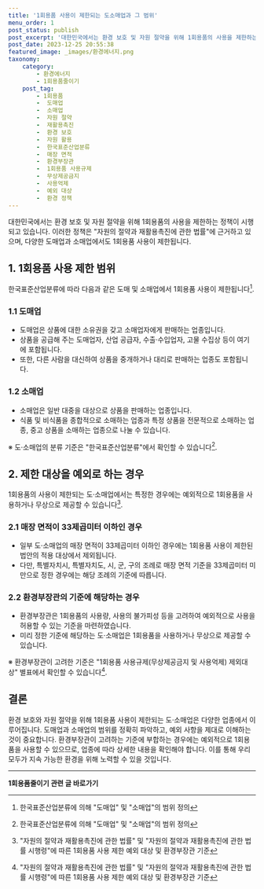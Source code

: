 ```yaml
---
title: '1회용품 사용이 제한되는 도소매업과 그 범위'
menu_order: 1
post_status: publish
post_excerpt: '대한민국에서는 환경 보호 및 자원 절약을 위해 1회용품의 사용을 제한하는 정책이 시행되고 있습니다. 이러한 정책은  자원의 절약과 재활용촉진에 관한 법률 에 근거하고 있으며, 다양한 도매업과 소매업에서도 1회용품 사용이 제한됩니다.'
post_date: 2023-12-25 20:55:38
featured_image: _images/환경에너지.png
taxonomy:
    category:
        - 환경에너지
        - 1회용품줄이기
    post_tag:
        - 1회용품
        -  도매업
        -  소매업
        -  자원 절약
        -  재활용촉진
        -  환경 보호
        -  자원 활용
        -  한국표준산업분류
        -  매장 면적
        -  환경부장관
        -  1회용품 사용규제
        -  무상제공금지
        -  사용억제
        -  예외 대상
        -  환경 정책
---
```



대한민국에서는 환경 보호 및 자원 절약을 위해 1회용품의 사용을 제한하는 정책이 시행되고 있습니다. 이러한 정책은 "자원의 절약과 재활용촉진에 관한 법률"에 근거하고 있으며, 다양한 도매업과 소매업에서도 1회용품 사용이 제한됩니다.

## 1. 1회용품 사용 제한 범위

한국표준산업분류에 따라 다음과 같은 도매 및 소매업에서 1회용품 사용이 제한됩니다[^1].

### 1.1 도매업
- 도매업은 상품에 대한 소유권을 갖고 소매업자에게 판매하는 업종입니다. 
- 상품을 공급해 주는 도매업자, 산업 공급자, 수출·수입업자, 고물 수집상 등이 여기에 포함됩니다.
- 또한, 다른 사람을 대신하여 상품을 중개하거나 대리로 판매하는 업종도 포함됩니다.

### 1.2 소매업
- 소매업은 일반 대중을 대상으로 상품을 판매하는 업종입니다.
- 식품 및 비식품을 종합적으로 소매하는 업종과 특정 상품을 전문적으로 소매하는 업종, 중고 상품을 소매하는 업종으로 나눌 수 있습니다.

※ 도·소매업의 분류 기준은 "한국표준산업분류"에서 확인할 수 있습니다[^1].

## 2. 제한 대상을 예외로 하는 경우

1회용품의 사용이 제한되는 도·소매업에서는 특정한 경우에는 예외적으로 1회용품을 사용하거나 무상으로 제공할 수 있습니다[^2].

### 2.1 매장 면적이 33제곱미터 이하인 경우
- 일부 도·소매업의 매장 면적이 33제곱미터 이하인 경우에는 1회용품 사용이 제한된 법안의 적용 대상에서 제외됩니다. 
- 다만, 특별자치시, 특별자치도, 시, 군, 구의 조례로 매장 면적 기준을 33제곱미터 미만으로 정한 경우에는 해당 조례의 기준에 따릅니다.

### 2.2 환경부장관의 기준에 해당하는 경우
- 환경부장관은 1회용품의 사용량, 사용의 불가피성 등을 고려하여 예외적으로 사용을 허용할 수 있는 기준을 마련하였습니다.
- 미리 정한 기준에 해당하는 도·소매업은 1회용품을 사용하거나 무상으로 제공할 수 있습니다.

※ 환경부장관이 고려한 기준은 "1회용품 사용규제(무상제공금지 및 사용억제) 제외대상" 별표에서 확인할 수 있습니다[^2].

## 결론

환경 보호와 자원 절약을 위해 1회용품 사용이 제한되는 도·소매업은 다양한 업종에서 이루어집니다. 도매업과 소매업의 범위를 정확히 파악하고, 예외 사항을 제대로 이해하는 것이 중요합니다. 환경부장관이 고려하는 기준에 부합하는 경우에는 예외적으로 1회용품을 사용할 수 있으므로, 업종에 따라 상세한 내용을 확인해야 합니다. 이를 통해 우리 모두가 지속 가능한 환경을 위해 노력할 수 있을 것입니다.

[^1]: 한국표준산업분류에 의해 "도매업" 및 "소매업"의 범위 정의
[^2]: "자원의 절약과 재활용촉진에 관한 법률" 및 "자원의 절약과 재활용촉진에 관한 법률 시행령"에 따른 1회용품 사용 제한 예외 대상 및 환경부장관 기준
<!-- wp:separator -->
<hr class="wp-block-separator has-alpha-channel-opacity"/>
<!-- /wp:separator -->

<!-- wp:group {"backgroundColor":"base","layout":{"type":"constrained"}} -->
<div class="wp-block-group has-base-background-color has-background"><!-- wp:paragraph {"align":"center","fontSize":"medium"} -->
<p class="has-text-align-center has-large-font-size"><strong>1회용품줄이기 관련 글 바로가기</strong></p>
<!-- /wp:paragraph -->


<!-- wp:latest-posts
{"categories":[{"id":34963,"count":19,"description":"","link":"https://uknowlaw.com/category/1%ed%9a%8c%ec%9a%a9%ed%92%88%ec%a4%84%ec%9d%b4%ea%b8%b0/","name":"1회용품줄이기","slug":"1회용품줄이기","taxonomy":"category","parent":0,"meta":[],"_links":{"self":[{"href":"https://uknowlaw.com/wp-json/wp/v2/categories/34963"}],"collection":[{"href":"https://uknowlaw.com/wp-json/wp/v2/categories"}],"about":[{"href":"https://uknowlaw.com/wp-json/wp/v2/taxonomies/category"}],"wp:post_type":[{"href":"https://uknowlaw.com/wp-json/wp/v2/posts?categories=34963"}],"curies":[{"name":"wp","href":"https://api.w.org/{rel}","templated":true}]}}],"postsToShow":100,"excerptLength":28,"postLayout":"grid","columns":2,"featuredImageAlign":"left","featuredImageSizeSlug":"large","fontSize":"small"} /--></div>
<!-- /wp:group -->